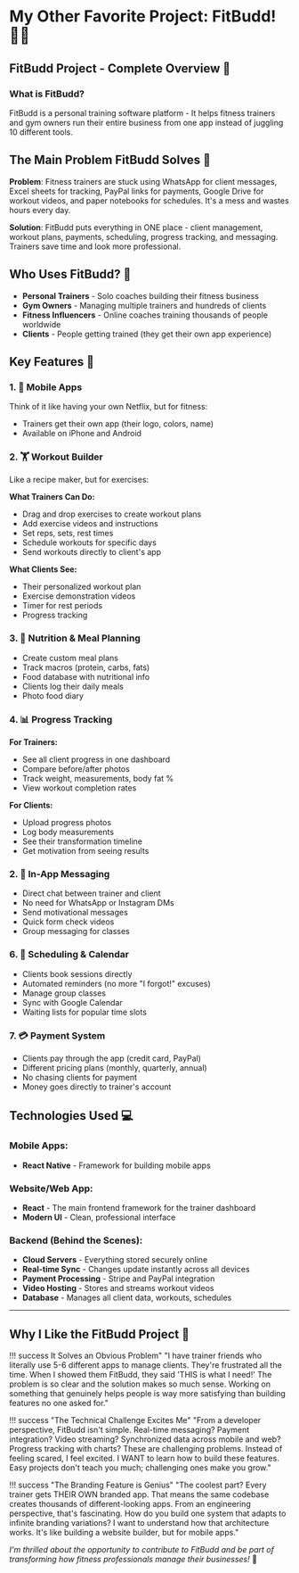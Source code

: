 # My Other Favorite Project: FitBudd! 💪✨

## FitBudd Project - Complete Overview 📱

### What is FitBudd?
FitBudd is a personal training software platform - It helps fitness trainers and gym owners run their entire business from one app instead of juggling 10 different tools.

## The Main Problem FitBudd Solves 🎯

**Problem**: Fitness trainers are stuck using WhatsApp for client messages, Excel sheets for tracking, PayPal links for payments, Google Drive for workout videos, and paper notebooks for schedules. It's a mess and wastes hours every day.

**Solution**: FitBudd puts everything in ONE place - client management, workout plans, payments, scheduling, progress tracking, and messaging. Trainers save time and look more professional.

## Who Uses FitBudd? 👥

- **Personal Trainers** - Solo coaches building their fitness business
- **Gym Owners** - Managing multiple trainers and hundreds of clients
- **Fitness Influencers** - Online coaches training thousands of people worldwide
- **Clients** - People getting trained (they get their own app experience)

## Key Features 🌟

### 1. 📱 Mobile Apps
Think of it like having your own Netflix, but for fitness:

- Trainers get their own app (their logo, colors, name)
- Available on iPhone and Android

### 2. 🏋️ Workout Builder
Like a recipe maker, but for exercises:

**What Trainers Can Do:**
- Drag and drop exercises to create workout plans
- Add exercise videos and instructions
- Set reps, sets, rest times
- Schedule workouts for specific days
- Send workouts directly to client's app

**What Clients See:**
- Their personalized workout plan
- Exercise demonstration videos
- Timer for rest periods
- Progress tracking

### 3. 🥗 Nutrition & Meal Planning
- Create custom meal plans
- Track macros (protein, carbs, fats)
- Food database with nutritional info
- Clients log their daily meals
- Photo food diary

### 4. 📊 Progress Tracking

**For Trainers:**
- See all client progress in one dashboard
- Compare before/after photos
- Track weight, measurements, body fat %
- View workout completion rates

**For Clients:**
- Upload progress photos
- Log body measurements
- See their transformation timeline
- Get motivation from seeing results

### 2. 💬 In-App Messaging
- Direct chat between trainer and client
- No need for WhatsApp or Instagram DMs
- Send motivational messages
- Quick form check videos
- Group messaging for classes

### 6. 📅 Scheduling & Calendar
- Clients book sessions directly
- Automated reminders (no more "I forgot!" excuses)
- Manage group classes
- Sync with Google Calendar
- Waiting lists for popular time slots

### 7. 💳 Payment System
- Clients pay through the app (credit card, PayPal)
- Different pricing plans (monthly, quarterly, annual)
- No chasing clients for payment
- Money goes directly to trainer's account

## Technologies Used 💻

### Mobile Apps:
- **React Native** - Framework for building mobile apps

### Website/Web App:
- **React** - The main frontend framework for the trainer dashboard
- **Modern UI** - Clean, professional interface

### Backend (Behind the Scenes):
- **Cloud Servers** - Everything stored securely online
- **Real-time Sync** - Changes update instantly across all devices
- **Payment Processing** - Stripe and PayPal integration
- **Video Hosting** - Stores and streams workout videos
- **Database** - Manages all client data, workouts, schedules

---

## Why I Like the FitBudd Project 💝

!!! success It Solves an Obvious Problem"
    "I have trainer friends who literally use 5-6 different apps to manage clients. They're frustrated all the time. When I showed them FitBudd, they said 'THIS is what I need!' The problem is so clear and the solution makes so much sense. Working on something that genuinely helps people is way more satisfying than building features no one asked for."

!!! success "The Technical Challenge Excites Me"
    "From a developer perspective, FitBudd isn't simple. Real-time messaging? Payment integration? Video streaming? Synchronized data across mobile and web? Progress tracking with charts? These are challenging problems. Instead of feeling scared, I feel excited. I WANT to learn how to build these features. Easy projects don't teach you much; challenging ones make you grow."

!!! success "The Branding Feature is Genius"
    "The coolest part? Every trainer gets THEIR OWN branded app. That means the same codebase creates thousands of different-looking apps. From an engineering perspective, that's fascinating. How do you build one system that adapts to infinite branding variations? I want to understand how that architecture works. It's like building a website builder, but for mobile apps."


*I'm thrilled about the opportunity to contribute to FitBudd and be part of transforming how fitness professionals manage their businesses!* 🚀

